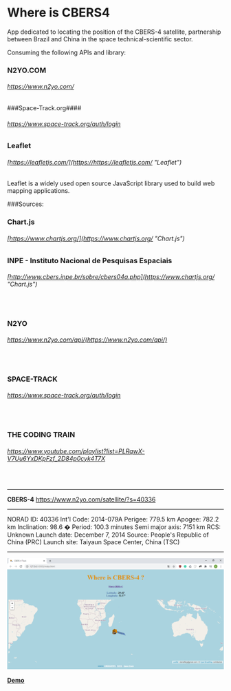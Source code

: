 # Where is CBERS4
App dedicated to locating the position of the CBERS-4 satellite, partnership between Brazil and China in the space technical-scientific sector.



Consuming the following APIs and library:

### N2YO.COM
###### https://www.n2yo.com/

###Space-Track.org####
###### https://www.space-track.org/auth/login


### Leaflet
###### [https://leafletjs.com/](https://https://leafletjs.com/ "Leaflet")
Leaflet is a widely used open source JavaScript library used to build web mapping applications. 



###Sources:

### Chart.js
###### [https://www.chartjs.org/](https://www.chartjs.org/ "Chart.js")

### INPE - Instituto Nacional de Pesquisas Espaciais
###### [http://www.cbers.inpe.br/sobre/cbers04a.php](https://www.chartjs.org/ "Chart.js")
<br>

### N2YO
###### https://www.n2yo.com/api/(https://www.n2yo.com/api/)
<br>

### SPACE-TRACK
###### https://www.space-track.org/auth/login
<br>

### THE CODING TRAIN
###### https://www.youtube.com/playlist?list=PLRqwX-V7Uu6YxDKpFzf_2D84p0cyk4T7X
<br>



_______________________________________________________
**CBERS-4**
https://www.n2yo.com/satellite/?s=40336
_______________________________________________________

NORAD ID: 40336 
Int'l Code: 2014-079A 
Perigee: 779.5 km 
Apogee: 782.2 km 
Inclination: 98.6 � 
Period: 100.3 minutes 
Semi major axis: 7151 km 
RCS: Unknown 
Launch date: December 7, 2014
Source: People's Republic of China (PRC)
Launch site: Taiyaun Space Center, China (TSC)

_______________________________________________________

![](https://raw.githubusercontent.com/danielfbrg/danielfbrg.github.io/master/cbers04/Screenshot.png)

[**Demo**](https://danielfbrg.github.io/cbers04/)

